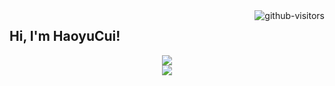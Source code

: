 <a href="https://github.com/HaoyuCui/"> 
  <img align="right", src="https://komarev.com/ghpvc/?username=Haoyucui&label=Visitors&color=red&style=flat&logo=github%22%20alt=%22gtihub-visitors%22" alt="github-visitors"/> 
</a>

## Hi, I'm HaoyuCui!

<div align="center"> <img src="https://github-readme-stats.vercel.app/api?username=haoyucui"/> </div>

<div align="center"> <img src="https://github-readme-streak-stats.herokuapp.com/?user=haoyucui"/> </div>
